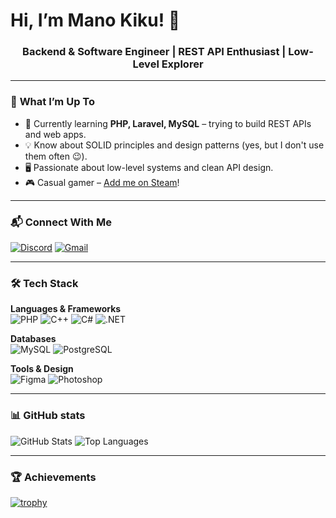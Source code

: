 # Hi, I’m Mano Kiku! 👋

<h3 align="center">Backend & Software Engineer | REST API Enthusiast | Low-Level Explorer</h3>

---

### 🚀 **What I’m Up To**
- 🔭 Currently learning **PHP, Laravel, MySQL** – trying to build REST APIs and web apps.
- 💡 Know about SOLID principles and design patterns (yes, but I don't use them often 😉).
- 🖥️ Passionate about low-level systems and clean API design.
- 🎮 Casual gamer – [Add me on Steam](https://steamcommunity.com/id/ManoKiku)!

---

### 📬 **Connect With Me**
[![Discord](https://img.shields.io/badge/Discord-%237289DA.svg?logo=discord&logoColor=white)](https://discord.com/users/549927558339100674)
[![Gmail](https://img.shields.io/badge/Gmail-D14836?logo=gmail&logoColor=white)](mailto:nunununununununununuunu@gmail.com)

---

### 🛠️ **Tech Stack**
**Languages & Frameworks**  
![PHP](https://shields.io/badge/-PHP-3776AB?logo=php&logoColor=white)
![C++](https://img.shields.io/badge/-C++-00599C?logo=c%2B%2B&logoColor=white)
![C#](https://img.shields.io/badge/-C%23-239120?logo=c-sharp&logoColor=white)
![.NET](https://img.shields.io/badge/-.NET-512BD4?logo=dotnet&logoColor=white)

**Databases**  
![MySQL](https://img.shields.io/badge/-MySQL-4479A1?logo=mysql&logoColor=white)
![PostgreSQL](https://img.shields.io/badge/-PostgreSQL-4169E1?logo=postgresql&logoColor=white)

**Tools & Design**  
![Figma](https://img.shields.io/badge/-Figma-F24E1E?logo=figma&logoColor=white)
![Photoshop](https://img.shields.io/badge/-Photoshop-31A8FF?logo=adobe-photoshop&logoColor=white)

---

### 📊 **GitHub stats**
![GitHub Stats](https://github-readme-stats.vercel.app/api?username=manokiku&show_icons=true&theme=onedark&include_all_commits=true&line_height=20&card_width=430)
![Top Languages](https://github-readme-stats.vercel.app/api/top-langs?username=manokiku&layout=compact&theme=onedark&card_width=350)

---

### 🏆 **Achievements**
[![trophy](https://github-profile-trophy.vercel.app/?username=manokiku&theme=onedark&row=2&column=4)](https://github.com/ryo-ma/github-profile-trophy)
